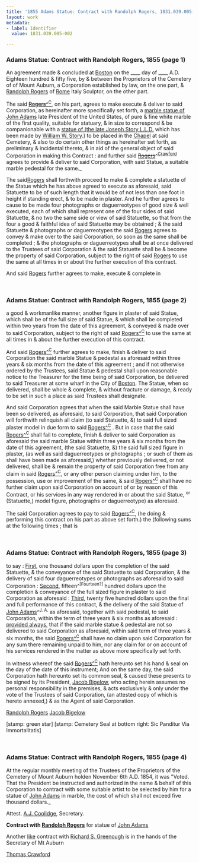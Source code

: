 ```yaml
---
title: '1855 Adams Statue: Contract with Randolph Rogers, 1831.039.005-002'
layout: work
metadata:
- label: Identifier
  value: 1831.039.005-002

---
```

<div class="pages">
<div id="page-1130691">
<h3><a name="page-1130691">Adams Statue: Contract with Randolph Rogers, 1855 (page 1)</a></h3>
<div class="page-content">
<p>An agreement made &amp; concluded at <a href='/pages/subjects/52559' title='Boston, MA'>Boston</a> on the <span class='line-break'> </span>____ day of ____ <date when='1855'>A.D. Eighteen hundred<span class='line-break'> </span>&amp; fifty five</date>, by &amp; between the Proprietors of the Cemetery of<span class='line-break'> </span>of Mount Auburn, a Corporation established by law,<span class='line-break'> </span>on the one part, &amp; <a href='/pages/subjects/52560' title='Rogers, Randolph'>Randolph Rogers</a> of <a href='/pages/subjects/52564' title='Rome, Italy'>Rome</a><span class='line-break'> </span>Italy Sculptor, on the other part.</p>
<p>The said <del><a href='/pages/subjects/52560' title='Rogers, Randolph'>Rogers</a></del><a href='/pages/subjects/53236' title='Crawford, Thomas'>^<sup>C</sup></a>, on his part, agrees to make ex<span class='line-break'></span>ecute &amp; deliver to said Corporation, as hereinafter more<span class='line-break'> </span>specifically set forth, a <a href='/pages/subjects/52561' title='John Adams Statue'>marble statue of John Adams</a><span class='line-break'> </span>late President of the United States, of pure &amp; fine white<span class='line-break'> </span>marble of the first quality, suitable for statuary, &amp; in<span class='line-break'> </span>size to correspond &amp; be companionable with a <a href='/pages/subjects/56255' title='Joseph Story Statue'>statue<span class='line-break'> </span>of (the late Joseph Story L.L.D.</a> which has been made<span class='line-break'> </span>by <a href='/pages/subjects/53238' title='Story, William W.'>William W. Story</a>.) to be placed in the <a href='/pages/subjects/53239' title='Bigelow Chapel'><!--Bigelow-->Chapel</a> at said<span class='line-break'> </span>Cemetery, &amp; also to do certain other things as hereinafter set<span class='line-break'> </span>forth, as preliminary &amp; incidental thereto, &amp; in aid of the<span class='line-break'> </span>general object of said Corporation in making this Con<span class='line-break'></span>tract : and further said <del><a href='/pages/subjects/52560' title='Rogers, Randolph'>Rogers</a></del>^<sup><a href='/pages/subjects/53236' title='Crawford, Thomas'>Crawford</a></sup> agrees to provide &amp;<span class='line-break'> </span>deliver to said Corporation, with said Statue, a suitable<span class='line-break'> </span>marble pedestal for the same._</p>
<p>The said<a href='/pages/subjects/52560' title='Rogers, Randolph'>Rogers</a> shall forthwith proceed to make &amp;<span class='line-break'> </span>complete a statuette of the Statue which he has above agreed<span class='line-break'> </span>to execute as aforesaid, said Statuette to be of such length<span class='line-break'> </span>that it would be of not less than one foot in height if<span class='line-break'> </span>standing erect, &amp; to be made in plaster. And he further agrees<span class='line-break'> </span>to cause to be made four photographs or daguerreotypes of good<span class='line-break'> </span>size &amp; well executed, each of which shall represent one of the<span class='line-break'> </span>four sides of said Statuette, &amp; no two the same side or<span class='line-break'> </span>view of said Statuette, so that from the four a good &amp; <span class='line-break'> </span>faithful idea of said Statuette may be obtained ; &amp; the said<span class='line-break'> </span>Statuette &amp; photographs or daguerreotypes the said <a href='/pages/subjects/52560' title='Rogers, Randolph'>Rogers</a><span class='line-break'> </span>agrees to convey &amp; make over to the said Corporation, so soon as<span class='line-break'> </span>the same shall be completed ; &amp; the photographs or daguerreotypes<span class='line-break'> </span>shall be at once delivered to the Trustees of said Corporation<span class='line-break'> </span>&amp; the said Statuette shall be &amp; become the property of said<span class='line-break'> </span>Corporation, subject to the right of said <a href='/pages/subjects/52560' title='Rogers, Randolph'>Rogers</a> to use the<span class='line-break'> </span>same at all times in or about the further execution of<span class='line-break'> </span>this contract.</p>
<p>And said <a href='/pages/subjects/52560' title='Rogers, Randolph'>Rogers</a> further agrees to make, execute &amp; complete in<span class='line-break'> </span></p>
</div>
</div>
<br />
<div id="page-1130692">
<h3><a name="page-1130692">Adams Statue: Contract with Randolph Rogers, 1855 (page 2)</a></h3>
<div class="page-content">
<p>a good &amp; workmanlike manner, another figure in plaster of<span class='line-break'> </span>said Statue, which shall be of the full size of said Statue,<span class='line-break'> </span>&amp; which shall be completed within two years from the date<span class='line-break'> </span>of this agreement, &amp; conveyed &amp; made over to said Corpo<span class='line-break'></span>ration, subject to the right of said <a href='/pages/subjects/52560' title='Rogers, Randolph'>Rogers</a><a href='/pages/subjects/53236' title='Crawford, Thomas'>^<sup>C</sup></a> to use the same<span class='line-break'> </span>at all times in &amp; about the further execution of this contract.</p>
<p>And said <a href='/pages/subjects/52560' title='Rogers, Randolph'>Rogers</a><a href='/pages/subjects/53236' title='Crawford, Thomas'>^<sup>C</sup></a>  further agrees to make, finish &amp; de<span class='line-break'></span>liver to said Corporation the said marble Statue &amp; pedestal<span class='line-break'> </span>as aforesaid within three years &amp; six months from the date<span class='line-break'> </span>of this agreement ; and if not otherwise ordered by the<span class='line-break'> </span>Trustees, said Statue &amp; pedestal shall upon reasonable notice<span class='line-break'> </span>to the Treasurer for the time being of said Corporation, be<span class='line-break'> </span>delivered to said Treasurer at some wharf in the City of<span class='line-break'> </span><a href='/pages/subjects/52559' title='Boston, MA'>Boston</a>. The Statue, when so delivered, shall be whole<span class='line-break'> </span>&amp; complete, &amp; without fracture or damage, &amp; ready to be set<span class='line-break'> </span>in such a place as said Trustees shall designate.</p>
<p>And said Corporation agrees that when the said<span class='line-break'> </span>Marble Statue shall have been so delivered, as afore<span class='line-break'></span>said, to said Corporation, that said Corporation will forth<span class='line-break'></span>with relinquish all claim (to said Statuette, &amp;) to said full<span class='line-break'> </span>sized plaster model in due form to said <a href='/pages/subjects/52560' title='Rogers, Randolph'>Rogers</a><a href='/pages/subjects/53236' title='Crawford, Thomas'>^<sup>C</sup></a> . But<span class='line-break'> </span>in case that the said <a href='/pages/subjects/52560' title='Rogers, Randolph'>Rogers</a><a href='/pages/subjects/53236' title='Crawford, Thomas'>^<sup>C</sup></a> shall fail to complete, finish<span class='line-break'> </span>&amp; deliver to said Corporation as aforesaid the said mar<span class='line-break'></span>ble Statue within three years &amp; six months from the date of<span class='line-break'> </span>this agreement, (the said Statuette, &amp;) the said full sized<span class='line-break'> </span>figure in plaster, (as well as said daguerreotypes or pho<span class='line-break'></span>tographs ; or such of them as shall have been made as<span class='line-break'> </span>aforesaid,) whether previously delivered, or not delivered,<span class='line-break'> </span>shall be &amp; remain the property of said Corporation free<span class='line-break'> </span>from any claim in said <a href='/pages/subjects/52560' title='Rogers, Randolph'>Rogers</a><a href='/pages/subjects/53236' title='Crawford, Thomas'>^<sup>C</sup></a>, or any other person<span class='line-break'> </span>claiming under him, to the possession, use or improvement<span class='line-break'> </span>of the same, &amp; said <a href='/pages/subjects/52560' title='Rogers, Randolph'>Rogers</a><a href='/pages/subjects/53236' title='Crawford, Thomas'>^<sup>C</sup></a> shall have no further claim<span class='line-break'> </span>upon said Corporation on account of or by reason of<span class='line-break'> </span>this Contract, or his services in any way rendered in or<span class='line-break'> </span>about the said Statue, <sup>or</sup> (Statuette,) model figure, photo<span class='line-break'></span>graphs or daguerreotype) as aforesaid.</p>
<p>The said Corporation agrees to pay to said <a href='/pages/subjects/52560' title='Rogers, Randolph'>Rogers</a><a href='/pages/subjects/53236' title='Crawford, Thomas'>^<sup>C</sup></a>, <span class='line-break'> </span>(he doing &amp; performing this contract on his part as above set<span class='line-break'> </span>forth.) the (following sums at the following times ; that is</p>
</div>
</div>
<br />
<div id="page-1130693">
<h3><a name="page-1130693">Adams Statue: Contract with Randolph Rogers, 1855 (page 3)</a></h3>
<div class="page-content">
<p>to say : <ins>First</ins>, one thousand dollars upon the<span class='line-break'> </span>completion of the said Statuette, &amp; the conveyance of the <span class='line-break'> </span>said Statuette to said Corporation, &amp; the delivery of said<span class='line-break'> </span>four daguerreotypes or photographs as aforesaid to said<span class='line-break'> </span>Corporation : <ins>Second</ins>, fifteen^<sup>[Fourteen?]</sup> hundred dollars<span class='line-break'> </span>upon the completion &amp; conveyance of the full sized<span class='line-break'> </span>figure in plaster to said Corporation as aforesaid :<span class='line-break'> </span><ins>Third</ins>, twenty five hundred dollars upon the final<span class='line-break'> </span>and full performance of this contract, &amp; the delivery of<span class='line-break'> </span>the said Statue of <a href='/pages/subjects/52561' title='John Adams Statue'>John Adams</a>^<sup>J. A.</sup> as aforesaid, together<span class='line-break'> </span>with said pedestal, to said Corporation, within the<span class='line-break'> </span>term of three years &amp; six months as aforesaid :<span class='line-break'> </span><ins>provided always</ins>, that if the said marble<span class='line-break'> </span>statue &amp; pedestal are not so delivered to said Cor<span class='line-break'></span>poration as aforesaid, within said term of three<span class='line-break'> </span>years &amp; six months, the said <a href='/pages/subjects/52560' title='Rogers, Randolph'>Rogers</a><a href='/pages/subjects/53236' title='Crawford, Thomas'>^<sup>C</sup></a> shall have no<span class='line-break'> </span>claim upon said Corporation for any sum there re<span class='line-break'></span>maining unpaid to him, nor any claim for or on<span class='line-break'> </span>account of his services rendered in the matter as<span class='line-break'> </span>above more specifically set forth.</p>
<p>In witness whereof the said <a href='/pages/subjects/52560' title='Rogers, Randolph'>Rogers</a><a href='/pages/subjects/53236' title='Crawford, Thomas'>^<sup>C</sup></a> hath<span class='line-break'> </span>hereunto set his hand &amp; seal on the day of the date<span class='line-break'> </span>of this instrument; And on the same day, the<span class='line-break'> </span>said Corporation hath hereunto set its common<span class='line-break'> </span>seal, &amp; caused these presents to be signed by its Pres<span class='line-break'></span>ident, <a href='/pages/subjects/52529' title='Bigelow, Jacob'>Jacob Bigelow</a>, who acting herein assumes<span class='line-break'> </span>no personal responsibility in the premises, &amp; acts ex<span class='line-break'></span>clusively &amp; only under the vote of the Trustees of said<span class='line-break'> </span>Corporation, (an attested copy of which is hereto an<span class='line-break'></span>nexed,) &amp; as the Agent of said Corporation.</p>
<p><a href='/pages/subjects/52560' title='Rogers, Randolph'>Randolph Rogers</a><span class='line-break'> </span><a href='/pages/subjects/52529' title='Bigelow, Jacob'>Jacob Bigelow</a></p>
<p>[stamp: green star]<span class='line-break'> </span>[stamp: Cemetery Seal at bottom right: Sic Panditur Via Immortalitatis]</p>
</div>
</div>
<br />
<div id="page-1130694">
<h3><a name="page-1130694">Adams Statue: Contract with Randolph Rogers, 1855 (page 4)</a></h3>
<div class="page-content">
<p>At the regular monthly meeting of the Trustees<span class='line-break'> </span>of the Proprietors of the Cemetery of Mount Auburn<span class='line-break'> </span>holden <date when='1854-11-06'>November 6th A.D. 1854</date>, it was "Voted.<span class='line-break'> </span>That the President be instructed and authorized <span class='line-break'> </span>in the name &amp; behalf of this Corporation to<span class='line-break'> </span>contract with some suitable artist to be selected<span class='line-break'> </span>by him for a statue of <a href='/pages/subjects/52561' title='John Adams Statue'>John Adams</a> in <span class='line-break'> </span>marble, the cost of which shall not exceed<span class='line-break'> </span>five thousand dollars._</p>
<p>Attest. <a href='/pages/subjects/53157' title='Coolidge, Austin J.'>A.J. Coolidge</a>, Secretary.</p>
<p><b>Contract with<span class='line-break'> </span><a href='/pages/subjects/52560' title='Rogers, Randolph'>Randolph Rogers</a></b><span class='line-break'> </span>for statue of <a href='/pages/subjects/52561' title='John Adams Statue'>John Adams</a></p>
<p>Another <ins>like</ins> contract with<span class='line-break'> </span><a href='/pages/subjects/53577' title='Greenough, Richard S.'>Richard S. Greenough</a> is in the<span class='line-break'> </span>hands of the Secretary of Mt<span class='line-break'> </span>Auburn</p>
<p><a href='/pages/subjects/53236' title='Crawford, Thomas'>Thomas Crawford</a></p>
</div>
</div>
<br />
</div>
